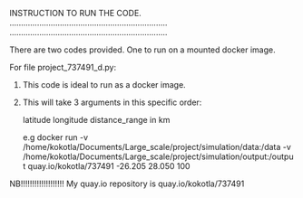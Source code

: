 INSTRUCTION TO RUN THE CODE.
.....................................................................
.....................................................................

There are two codes provided. One to run on a mounted docker image. 

For file project_737491_d.py:
1. This code is ideal to run as a docker image.
2. This will take 3 arguments in this specific order:
	
	latitude longitude distance_range in km

	e.g  docker run -v /home/kokotla/Documents/Large_scale/project/simulation/data:/data -v /home/kokotla/Documents/Large_scale/project/simulation/output:/output quay.io/kokotla/737491 -26.205 28.050 100


NB!!!!!!!!!!!!!!!!!!!
My quay.io repository is quay.io/kokotla/737491
